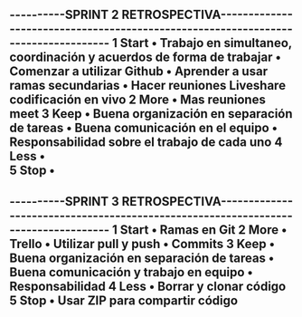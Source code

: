 ----------SPRINT 2 RETROSPECTIVA----------------------------------------------------------------------------------
1 Start
•	Trabajo en simultaneo, coordinación y acuerdos de forma de trabajar
•	Comenzar a utilizar Github
•	Aprender a usar ramas secundarias
•	Hacer reuniones Liveshare codificación en vivo
2 More
•	Mas reuniones meet
3 Keep
•	Buena organización en separación de tareas
•	Buena comunicación en el equipo
•	Responsabilidad sobre el trabajo de cada uno
4 Less
•	
5 Stop
•	
------------------------------------------------------------------------------------------------------------------



----------SPRINT 3 RETROSPECTIVA----------------------------------------------------------------------------------
1 Start
•	Ramas en Git
2 More
•	Trello
•   Utilizar pull y push
•   Commits
3 Keep
•	Buena organización en separación de tareas
•   Buena comunicación y trabajo en equipo
•   Responsabilidad
4 Less
•	Borrar y clonar código
5 Stop
•	Usar ZIP para compartir código
------------------------------------------------------------------------------------------------------------------